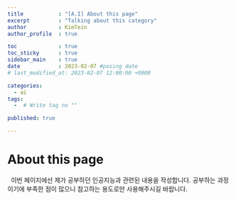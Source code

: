 ```yaml
---
title           : "[A.I] About this page"
excerpt         : "Talking about this category"
author          : KimTein
author_profile  : true

toc             : true 
toc_sticky      : true
sidebar_main    : true
date            : 2023-02-07 #posing date
# last_modified_at: 2023-02-07 12:00:00 +0900

categories:
  - ai
tags: 
  -  # Write tag no ""

published: true

---
```


# About this page

&nbsp; 이번 페이지에선 제가 공부하던 인공지능과 관련된 내용을 작성합니다. 공부하는 과정이기에 부족한 점이 많으니 참고하는 용도로만 사용해주시길 바랍니다.
